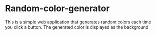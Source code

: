 # Random-color-generator
This is a simple web application that generates random colors each time you click a button. The generated color is displayed as the background
